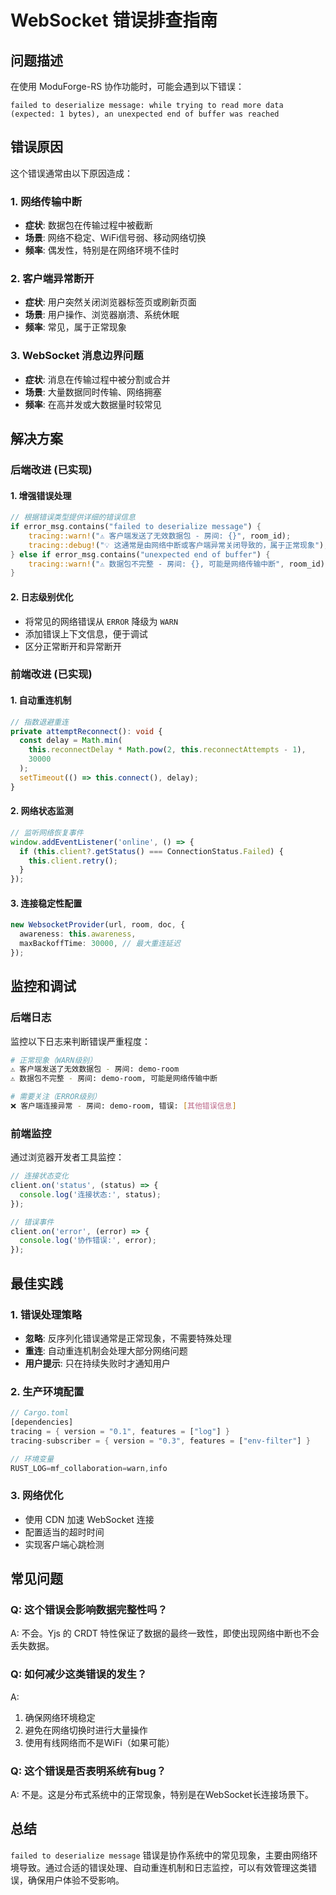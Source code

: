 # WebSocket 错误排查指南

## 问题描述

在使用 ModuForge-RS 协作功能时，可能会遇到以下错误：

```
failed to deserialize message: while trying to read more data (expected: 1 bytes), an unexpected end of buffer was reached
```

## 错误原因

这个错误通常由以下原因造成：

### 1. 网络传输中断
- **症状**: 数据包在传输过程中被截断
- **场景**: 网络不稳定、WiFi信号弱、移动网络切换
- **频率**: 偶发性，特别是在网络环境不佳时

### 2. 客户端异常断开
- **症状**: 用户突然关闭浏览器标签页或刷新页面
- **场景**: 用户操作、浏览器崩溃、系统休眠
- **频率**: 常见，属于正常现象

### 3. WebSocket 消息边界问题
- **症状**: 消息在传输过程中被分割或合并
- **场景**: 大量数据同时传输、网络拥塞
- **频率**: 在高并发或大数据量时较常见

## 解决方案

### 后端改进 (已实现)

#### 1. 增强错误处理
```rust
// 根据错误类型提供详细的错误信息
if error_msg.contains("failed to deserialize message") {
    tracing::warn!("⚠️ 客户端发送了无效数据包 - 房间: {}", room_id);
    tracing::debug!("💡 这通常是由网络中断或客户端异常关闭导致的，属于正常现象");
} else if error_msg.contains("unexpected end of buffer") {
    tracing::warn!("⚠️ 数据包不完整 - 房间: {}, 可能是网络传输中断", room_id);
}
```

#### 2. 日志级别优化
- 将常见的网络错误从 `ERROR` 降级为 `WARN`
- 添加错误上下文信息，便于调试
- 区分正常断开和异常断开

### 前端改进 (已实现)

#### 1. 自动重连机制
```typescript
// 指数退避重连
private attemptReconnect(): void {
  const delay = Math.min(
    this.reconnectDelay * Math.pow(2, this.reconnectAttempts - 1),
    30000
  );
  setTimeout(() => this.connect(), delay);
}
```

#### 2. 网络状态监测
```typescript
// 监听网络恢复事件
window.addEventListener('online', () => {
  if (this.client?.getStatus() === ConnectionStatus.Failed) {
    this.client.retry();
  }
});
```

#### 3. 连接稳定性配置
```typescript
new WebsocketProvider(url, room, doc, {
  awareness: this.awareness,
  maxBackoffTime: 30000, // 最大重连延迟
});
```

## 监控和调试

### 后端日志
监控以下日志来判断错误严重程度：

```bash
# 正常现象（WARN级别）
⚠️ 客户端发送了无效数据包 - 房间: demo-room
⚠️ 数据包不完整 - 房间: demo-room, 可能是网络传输中断

# 需要关注（ERROR级别）
❌ 客户端连接异常 - 房间: demo-room, 错误: [其他错误信息]
```

### 前端监控
通过浏览器开发者工具监控：

```typescript
// 连接状态变化
client.on('status', (status) => {
  console.log('连接状态:', status);
});

// 错误事件
client.on('error', (error) => {
  console.log('协作错误:', error);
});
```

## 最佳实践

### 1. 错误处理策略
- **忽略**: 反序列化错误通常是正常现象，不需要特殊处理
- **重连**: 自动重连机制会处理大部分网络问题
- **用户提示**: 只在持续失败时才通知用户

### 2. 生产环境配置
```rust
// Cargo.toml
[dependencies]
tracing = { version = "0.1", features = ["log"] }
tracing-subscriber = { version = "0.3", features = ["env-filter"] }

// 环境变量
RUST_LOG=mf_collaboration=warn,info
```

### 3. 网络优化
- 使用 CDN 加速 WebSocket 连接
- 配置适当的超时时间
- 实现客户端心跳检测

## 常见问题

### Q: 这个错误会影响数据完整性吗？
A: 不会。Yjs 的 CRDT 特性保证了数据的最终一致性，即使出现网络中断也不会丢失数据。

### Q: 如何减少这类错误的发生？
A: 
1. 确保网络环境稳定
2. 避免在网络切换时进行大量操作
3. 使用有线网络而不是WiFi（如果可能）

### Q: 这个错误是否表明系统有bug？
A: 不是。这是分布式系统中的正常现象，特别是在WebSocket长连接场景下。

## 总结

`failed to deserialize message` 错误是协作系统中的常见现象，主要由网络环境导致。通过合适的错误处理、自动重连机制和日志监控，可以有效管理这类错误，确保用户体验不受影响。 